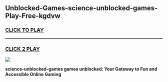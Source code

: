 
## Unblocked-Games-science-unblocked-games-Play-Free-kgdvw
<h3>
<a href="https://premium76.site?title=science-unblocked-games&ref=21A">CLICK TO PLAY</a></h3>
<hr>

<h3>
<a href="https://premium76.site?title=science-unblocked-games&ref=21A">CLICK 2 PLAY</a>
  
</h3>

<a href="https://premium76.site?title=science-unblocked-games&ref=21A"><img src="https://clearcache.store/games.png"></a>


**science-unblocked-games games unblocked: Your Gateway to Fun and Accessible Online Gaming**

